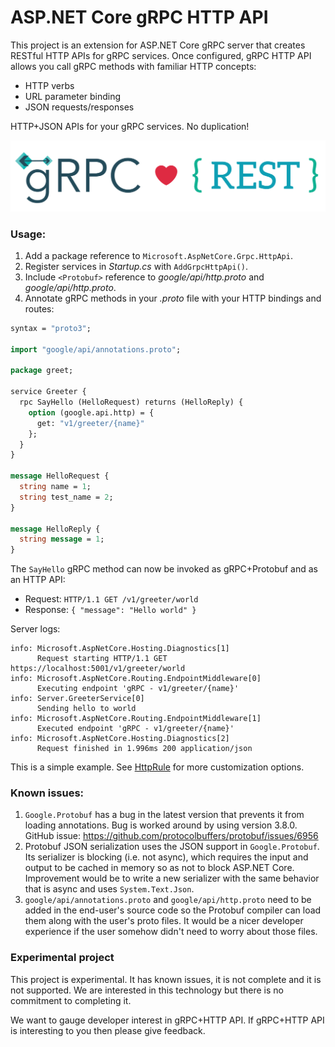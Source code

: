 ASP.NET Core gRPC HTTP API
==========================

This project is an extension for ASP.NET Core gRPC server that creates RESTful HTTP APIs for gRPC services. Once configured, gRPC HTTP API allows you call gRPC methods with familiar HTTP concepts:

* HTTP verbs
* URL parameter binding
* JSON requests/responses

HTTP+JSON APIs for your gRPC services. No duplication!

![gRPC loves REST](grpc-rest-logo.png "gRPC loves REST")

### Usage:

1. Add a package reference to `Microsoft.AspNetCore.Grpc.HttpApi`.
2. Register services in *Startup.cs* with `AddGrpcHttpApi()`.
2. Include `<Protobuf>` reference to *google/api/http.proto* and *google/api/http.proto*.
3. Annotate gRPC methods in your *.proto* file with your HTTP bindings and routes:

```protobuf
syntax = "proto3";

import "google/api/annotations.proto";

package greet;

service Greeter {
  rpc SayHello (HelloRequest) returns (HelloReply) {
    option (google.api.http) = {
      get: "v1/greeter/{name}"
    };
  }
}

message HelloRequest {
  string name = 1;
  string test_name = 2;
}

message HelloReply {
  string message = 1;
}
```

The `SayHello` gRPC method can now be invoked as gRPC+Protobuf and as an HTTP API:

* Request: `HTTP/1.1 GET /v1/greeter/world`
* Response: `{ "message": "Hello world" }`

Server logs:

```
info: Microsoft.AspNetCore.Hosting.Diagnostics[1]
      Request starting HTTP/1.1 GET https://localhost:5001/v1/greeter/world
info: Microsoft.AspNetCore.Routing.EndpointMiddleware[0]
      Executing endpoint 'gRPC - v1/greeter/{name}'
info: Server.GreeterService[0]
      Sending hello to world
info: Microsoft.AspNetCore.Routing.EndpointMiddleware[1]
      Executed endpoint 'gRPC - v1/greeter/{name}'
info: Microsoft.AspNetCore.Hosting.Diagnostics[2]
      Request finished in 1.996ms 200 application/json
```

This is a simple example. See [HttpRule](https://cloud.google.com/service-infrastructure/docs/service-management/reference/rpc/google.api#google.api.HttpRule) for more customization options.

### Known issues:

1. `Google.Protobuf` has a bug in the latest version that prevents it from loading annotations. Bug is worked around by using version 3.8.0. GitHub issue: https://github.com/protocolbuffers/protobuf/issues/6956
2. Protobuf JSON serialization uses the JSON support in `Google.Protobuf`. Its serializer is blocking (i.e. not async), which requires the input and output to be cached in memory so as not to block ASP.NET Core. Improvement would be to write a new serializer with the same behavior that is async and uses `System.Text.Json`.
3. `google/api/annotations.proto` and `google/api/http.proto` need to be added in the end-user's source code so the Protobuf compiler can load them along with the user's proto files. It would be a nicer developer experience if the user somehow didn't need to worry about those files.

### Experimental project

This project is experimental. It has known issues, it is not complete and it is not supported. We are interested in this technology but there is no commitment to completing it.

We want to gauge developer interest in gRPC+HTTP API. If gRPC+HTTP API is interesting to you then please give feedback.
